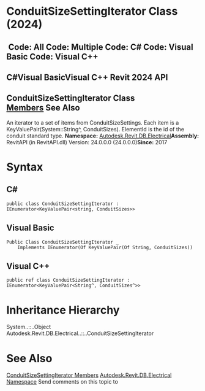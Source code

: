 # ConduitSizeSettingIterator Class (2024)

﻿
 Code: All Code: Multiple Code: C# Code: Visual Basic Code: Visual C++   
---  
C#Visual BasicVisual C++
Revit 2024 API  
---  
ConduitSizeSettingIterator Class  
[Members](2cce0fd2-faeb-636f-1129-cb3f1d2432b1.md "ConduitSizeSettingIterator Members") See Also  
---  
An iterator to a set of items from ConduitSizeSettings. Each item is a KeyValuePair(System::String^, ConduitSizes). ElementId is the id of the conduit standard type. 
**Namespace:** [Autodesk.Revit.DB.Electrical](212a1314-7843-2c6c-3322-363127e4059f.md "Autodesk.Revit.DB.Electrical Namespace")**Assembly:** RevitAPI (in RevitAPI.dll) Version: 24.0.0.0 (24.0.0.0)**Since:** 2017 
# Syntax
C#  
---  
```text
public class ConduitSizeSettingIterator : IEnumerator<KeyValuePair<string, ConduitSizes>>
```
  
Visual Basic  
---  
```text
Public Class ConduitSizeSettingIterator _
	Implements IEnumerator(Of KeyValuePair(Of String, ConduitSizes))
```
  
Visual C++  
---  
```text
public ref class ConduitSizeSettingIterator : IEnumerator<KeyValuePair<String^, ConduitSizes^>>
```
  
# Inheritance Hierarchy
System..::..Object Autodesk.Revit.DB.Electrical..::..ConduitSizeSettingIterator
# See Also
[ConduitSizeSettingIterator Members](2cce0fd2-faeb-636f-1129-cb3f1d2432b1.md "ConduitSizeSettingIterator Members")
[Autodesk.Revit.DB.Electrical Namespace](212a1314-7843-2c6c-3322-363127e4059f.md "Autodesk.Revit.DB.Electrical Namespace")
Send comments on this topic to 